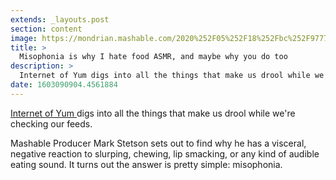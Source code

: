 ```yaml
--- 
extends: _layouts.post 
section: content 
image: https://mondrian.mashable.com/2020%252F05%252F18%252Fbc%252F9777f433a0d542d5a77c0a1a4ae4b3dd.a6d54.png%252F1200x630.png?signature=Tztp6A-Sm5H1rmpJcZ_cJahbDwM= 
title: > 
  Misophonia is why I hate food ASMR, and maybe why you do too 
description: > 
  Internet of Yum digs into all the things that make us drool while we're checking our feeds.Mashable Producer Mark Stetson sets out to find why he has a visceral, negative reaction to slurping, chewing, lip smacking, or any kind of audible eating sound.It turns out the answer is pretty simple: misophonia. 
date: 1603090904.4561884 
--- 
```

<div><p><a href="https://mashable.com/category/internet-of-yum/">Internet of Yum </a>digs into all the things that make us drool while we're checking our feeds.</p>

<p>Mashable Producer Mark Stetson sets out to find why he has a visceral, negative reaction to slurping, chewing, lip smacking, or any kind of audible eating sound. It turns out the answer is pretty simple: misophonia.&#160;</p>
</div>